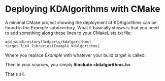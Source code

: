 Deploying KDAlgorithms with CMake
=================================

A minimal CMake project showing the deployment of KDAlgorithms can be found in the *Example* subdirectory.
What it basically shows is that you need to add something along these lines to your CMakeLists.txt file:

```
add_subdirectory(3rdparty/kdalgorithms) 
target_link_libraries(Example kdalgorithms)
```

Where you replace *Example* with whatever your build target is called.

Then in your sources, you simply **#include <kdalgorithms.h>**

That's all.

